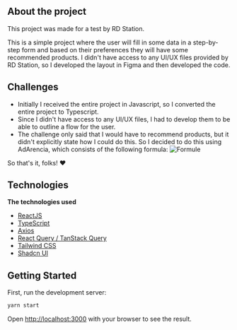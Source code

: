 ## About the project

This project was made for a test by RD Station.

This is a simple project where the user will fill in some data in a step-by-step form and based on their preferences they will have some recommended products.
I didn't have access to any UI/UX files provided by RD Station, so I developed the layout in Figma and then developed the code.

## Challenges

- Initially I received the entire project in Javascript, so I converted the entire project to Typescript.
- Since I didn't have access to any UI/UX files, I had to develop them to be able to outline a flow for the user.
- The challenge only said that I would have to recommend products, but it didn't explicitly state how I could do this. So I decided to do this using AdArencia, which consists of the following formula:
![Formule](https://i.imgur.com/dT9awVL.png)

So that's it, folks! ❤️

## Technologies

<strong>The technologies used</strong>
- [ReactJS](https://react.dev/)
- [TypeScript](typescriptlang.org/)
- [Axios](https://axios-http.com)
- [React Query / TanStack Query](https://tanstack.com)
- [Tailwind CSS](https://tailwindcss.com)
- [Shadcn UI](https://ui.shadcn.com)

## Getting Started

First, run the development server:

```bash
yarn start
```

Open [http://localhost:3000](http://localhost:3000) with your browser to see the result.
